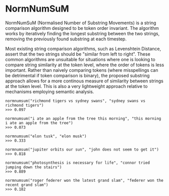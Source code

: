 # NormNumSuM
NormNumSuM (Normalised Number of Substring Movements) is a string comparison algorithm designed to be token order invariant. The algorithm works by iteratively finding the longest substring between the two strings, removing the previously found substring at each timestep.

Most existing string comparison algorithms, such as Levenshtein Distance, assert that the two strings should be "similar from left to right". These common algorithms are unsuitable for situations where one is looking to compare string similarity at the token level, where the order of tokens is less important. Rather than naively comparing tokens (where misspellings can be detrimental if token comparison is binary), the proposed substring approach allows for a more continous measure of similarity between strings at the token level. This is also a very lightweight approach relative to mechanisms employing semantic analysis.


```
normnumsum("richmond tigers vs sydney swans", "sydney swans vs richmond tigers")
>>> 0.097

normnumsum("i ate an apple from the tree this morning", "this morning i ate an apple from the tree")
>>> 0.073

normnumsum("elon tusk", "elon musk")
>>> 0.333

normnumsum("jupiter orbits our sun", "john does not seem to get it")
>>> 0.818

normnumsum("photosynthesis is necessary for life", "connor tried jumping down the stairs")
>>> 0.889

normnumsum("roger federer won the latest grand slam", "federer won the recent grand slam")
>>> 0.182
```
